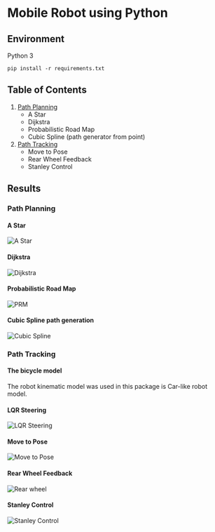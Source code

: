 # Mobile Robot using Python
## Environment
Python 3<br>
```
pip install -r requirements.txt
```
## Table of Contents
1. [Path Planning](path_planning)
    * A Star
    * Dijkstra
    * Probabilistic Road Map
    * Cubic Spline (path generator from point)
2. [Path Tracking](path_tracking)
    * Move to Pose
    * Rear Wheel Feedback
    * Stanley Control

## Results
### Path Planning
#### A Star
![A Star](results/path_planning/a_star.png)

#### Dijkstra
![Dijkstra](results/path_planning/dijkstra.png)

#### Probabilistic Road Map
![PRM](results/path_planning/prm.png)

#### Cubic Spline path generation
![Cubic Spline](results/path_planning/spline.png)

### Path Tracking
#### The bicycle model
The robot kinematic model was used in this package is Car-like robot model.
#### LQR Steering
![LQR Steering](results/path_tracking/lqr_steering.png)
#### Move to Pose
![Move to Pose](results/path_tracking/move2pose.png)
#### Rear Wheel Feedback
![Rear wheel](results/path_tracking/rear_wheel.png)
#### Stanley Control
![Stanley Control](results/path_tracking/stanley.png)